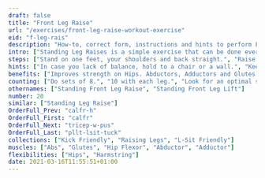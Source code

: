 ```yaml
---
draft: false
title: "Front Leg Raise"
url: "/exercises/front-leg-raise-workout-exercise"
eid: "f-leg-rais"
description: "How-to, correct form, instructions and hints to perform Front Leg Raise. Similar exercises and video demo"
intro: ["Standing Leg Raises is a simple exercise that can be done everywhere. Focused on your legs, its easy enough to do without preparation, yet hard to do repeatedly."]
steps: ["Stand on one feet, your shoulders and back straight.", "Raise one leg to the front, until it is parallel to the ground.", "Wait a few seconds on that position.", "Bring the leg back down. This is one repetition."]
hints: ["In case you lack of balance, hold to a chair or a wall.", "Keep your body stable. Only the leg should move."]
benefits: ["Improves strength on Hips. Abductors, Adductors and Glutes.", "Improves balance."]
counting: ["Do sets of 8.", "10 with each leg.", "Look for an optimal situation to repeat this exercise, such as when entering your home-office."]
othernames: ["Standing Front Leg Raise", "Standing Front Leg Lift"]
number: 20
similar: ["Standing Leg Raise"]
OrderFull_Prev: "calfr-h"
OrderFull_First: "calfr"
OrderFull_Next: "tricep-w-pus"
OrderFull_Last: "pllt-lsit-tuck"
collections: ["Kick Friendly", "Raising Legs", "L-Sit Friendly"]
muscles: ["Abs", "Glutes", "Hip Flexor", "Abductor", "Adductor"]
flexibilities: ["Hips", "Harmstring"]
date: 2021-03-16T11:55:51+01:00
---
```

